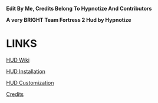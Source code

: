 **Edit By Me, Credits Belong To Hypnotize And Contributors**

**A very BRIGHT Team Fortress 2 Hud by Hypnotize**

<a>LINKS</a>
====

[HUD Wiki](https://github.com/Hypnootize/Sunset-Hud/wiki)

[HUD Installation](https://github.com/Hypnootize/Sunset-Hud/wiki/Installation)

[HUD Customization](https://github.com/Hypnootize/Sunset-Hud/wiki/Customization)

[Credits](https://github.com/Hypnootize/Sunset-Hud/wiki/Credits)
